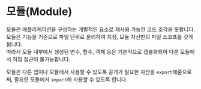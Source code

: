 # 모듈(Module)

모듈은 애플리케이션을 구성하는 개별적인 요소로 재사용 가능한 코드 조각을 뜻합니다.  
모듈은 기능을 기준으로 파일 단위로 분리하여 지정, 모듈 자신만의 파일 스코프를 갖게 됩니다.  
따라서 모듈 내부에서 생성된 변수, 함수, 객체 등은 기본적으로 캡슐화되어 다른 모듈에서 직접 접근이 불가능합니다.

모듈은 다른 앱이나 모듈에서 사용할 수 있도록 공개가 필요한 자산을 `export`해줌으로써, 필요한 모듈에서 `import`해 사용할 수 있도록 합니다.
